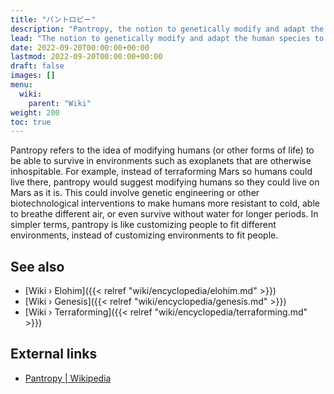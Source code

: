 ```yaml
---
title: "パントロピー"
description: "Pantropy, the notion to genetically modify and adapt the human species to be able to live on another planet otherwise hostile to the current constitution and biological abilities of the species. The continuity established by the Elohim to have genetically engineered the human species on planet Earth in their own image can be understood as an instance of pantropy."
lead: "The notion to genetically modify and adapt the human species to be able to live on another planet otherwise hostile to the current constitution and biological abilities of the species. The continuity established by the Elohim to have genetically engineered the human species on planet Earth in their own image can be understood as an instance of pantropy."
date: 2022-09-20T00:00:00+00:00
lastmod: 2022-09-20T00:00:00+00:00
draft: false
images: []
menu:
  wiki:
    parent: "Wiki"
weight: 200
toc: true
---
```


Pantropy refers to the idea of modifying humans (or other forms of life) to be able to survive in environments such as exoplanets that are otherwise inhospitable. For example, instead of terraforming Mars so humans could live there, pantropy would suggest modifying humans so they could live on Mars as it is. This could involve genetic engineering or other biotechnological interventions to make humans more resistant to cold, able to breathe different air, or even survive without water for longer periods. In simpler terms, pantropy is like customizing people to fit different environments, instead of customizing environments to fit people.

## See also

- [Wiki › Elohim]({{< relref "wiki/encyclopedia/elohim.md" >}})
- [Wiki › Genesis]({{< relref "wiki/encyclopedia/genesis.md" >}})
- [Wiki › Terraforming]({{< relref "wiki/encyclopedia/terraforming.md" >}})

## External links

- [Pantropy | Wikipedia](https://en.wikipedia.org/wiki/Pantropy)
